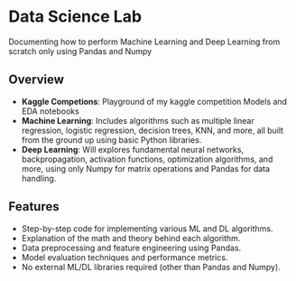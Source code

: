 # Data Science Lab

Documenting how to perform Machine Learning and Deep Learning from scratch only using Pandas and Numpy 

## Overview
- **Kaggle Competions**: Playground of my kaggle competition Models and EDA notebooks  
- **Machine Learning**: Includes algorithms such as multiple linear regression, logistic regression, decision trees, KNN, and more, all built from the ground up using basic Python libraries.
- **Deep Learning**: Will explores fundamental neural networks, backpropagation, activation functions, optimization algorithms, and more, using only Numpy for matrix operations and Pandas for data handling.

## Features

- Step-by-step code for implementing various ML and DL algorithms.
- Explanation of the math and theory behind each algorithm.
- Data preprocessing and feature engineering using Pandas.
- Model evaluation techniques and performance metrics.
- No external ML/DL libraries required (other than Pandas and Numpy).

